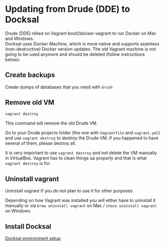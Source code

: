 # Updating from Drude (DDE) to Docksal

Drude (DDE) relied on Vagrant boot2docker-vagrant to run Docker on Mac and Windows.  
Docksal uses Docker Machine, which is more native and supports seamless (non-destructive) Docker version updates.
The old Vagrant machine is not going to be used anymore and should be deleted (follow instructions below).

## Create backups

Create dumps of databases that you need with `drush`

## Remove old VM

```bash
vagrant destroy
```

This command will remove the old Drude VM

Go to your Drude projects folder (the one with `Vagrantfile` and `vagrant.yml`) and use `vagrant destroy` to destroy the Drude VM.
If you happened to have several of them, please destroy all.

It is very important to use `vagrant destroy` and not delete the VM manually in VirtualBox.
Vagrant has to clean things up properly and that is what `vagrant destroy` is for.

## Uninstall vagrant

Uninstall vagrant if you do not plan to use it for other purposes

Depending on how Vagrant was installed you will either have to uninstall it manually or
via `brew uninstall vagrant` on Mac / `choco uninstall vagrant` on Windows

## Install Docksal

[Docksal environment setup](env-setup.md)

